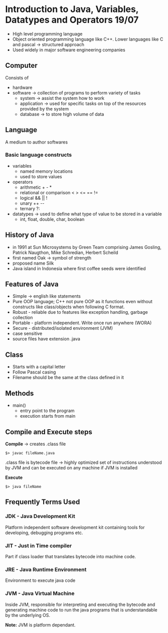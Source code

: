 # Introduction to Java, Variables, Datatypes and Operators 19/07

- High level programming language
- Object oriented programming language like C++. Lower languages like C and pascal -> structured approach
- Used widely in major software engineering companies

## Computer

Consists of

- hardware
- software -> collection of programs to perform variety of tasks
  - system -> assist the system how to work
  - application -> used for specific tasks on top of the resources provided by the system
  - database -> to store high volume of data

## Language

A medium to author softwares

### Basic language constructs

- variables
  - named memory locations
  - used to store values
- operators
  - arithmetic + - *
  - relational or comparison < > <= == !=
  - logical && || !
  - unary ++ --
  - ternary ?:
- datatypes -> used to define what type of value to be stored in a variable
  - int, float, double, char, boolean

## History of Java

- in 1991 at Sun Microsystems by Green Team comprising James Gosling, Patrick Naugthon, Mike Schredian, Herbert Scheild
- first named Oak -> symbol of strength
- proposed name Silk
- Java island in Indonesia where first coffee seeds were identified

## Features of Java

- Simple -> english like statements
- Pure OOP language; C++ not pure OOP as it functions even without constructs like class/objects when following C format.
- Robust - reliable due to features like exception handling, garbage collection
- Portable - platform independent. Write once run anywhere (WORA)
- Secure - distributed/isolated environment (JVM)
- case sensitive
- source files have extension .java

## Class

- Starts with a capital letter
- Follow Pascal casing
- Filename should be the same at the class defined in it
  
## Methods

- main()
  - entry point to the program
  - execution starts from main

## Compile and Execute steps

**Compile** -> creates .class file

    $> javac fileName.java

.class file  is bytecode file -> highly optimized set of instructions understood by JVM and can be executed on any machine if JVM is installed

**Execute**

    $> java fileName

## Frequently Terms Used

### **JDK - Java Development Kit**

Platform independent software development kit containing tools for developing, debugging programs etc.

### **JIT - Just in Time compiler**

Part if class loader that translates bytecode into machine code.

### **JRE - Java Runtime Environment**

Environment to execute java code

### **JVM - Java Virtual Machine**

Inside JVM, responsible for interpreting and executing the bytecode and generating machine code to run the java programs that is understandable by the underlying OS.

**Note:** JVM is platform dependant.
